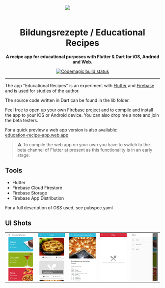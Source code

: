 
<div align="center">
  <img src="./assets/images/logo.png" style="margin: auto;display: block;width: 22.5%" />
  <br />
  <h1>Bildungsrezepte / Educational Recipes</h1>
  <strong>A recipe app for educational purposes with Flutter &amp; Dart for iOS, Android and Web.</strong>
  <br />

[![Codemagic build status](https://api.codemagic.io/apps/5fcd372a59d78f7d30dfcf80/5fcd372a59d78f7d30dfcf7f/status_badge.svg)](https://codemagic.io/apps/5fcd372a59d78f7d30dfcf80/5fcd372a59d78f7d30dfcf7f/latest_build)
</div>

---

The app "Educational Recipes" is an experiment with [Flutter](https://flutter.io/) and 
[Firebase](https://firebase.google.com/) and is used for studies of the author.

The source code written in Dart can be found in the lib folder.

Feel free to open up your own Firebase project and to compile and install the app to your iOS or Android device.
You can also drop me a note and join the beta testers.

For a quick preview a web app version is also available:<br />
[education-recipe-app.web.app](https://education-recipe-app.web.app/)

> :warning: To compile the web app on your own you have to switch to the beta channel of Flutter at present as this functionality is in an early stage.

## Tools

- Flutter
- Firebase Cloud Firestore
- Firebase Storage
- Firebase App Distribution

For a full description of OSS used, see pubspec.yaml

## UI Shots

<div style="text-align: center">
  <table>
    <tr>
      <td style="text-align: center">
        <img src="./assets/github/screen1.png" width="200" />
      </td>
      <td style="text-align: center">
        <img src="./assets/github/screen3.png" width="200" />
      </td>
      <td style="text-align: center">
        <img src="./assets/github/screen4.png" width="200" />
      </td>
      <td style="text-align: center">
        <img src="./assets/github/screen5.png" width="200" />
      </td>
      <td style="text-align: center">
        <img src="./assets/github/screen2.png" width="200" />
      </td>
    </tr>
  </table>
</div>

